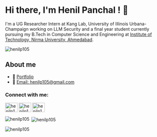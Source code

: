 # Hi there, I'm Henil Panchal ! 👋

I'm a UG Researcher Intern at Kang Lab, University of Illinois Urbana-Champaign working on LLM Security and a final year student currently pursuing my B.Tech in Computer Science and Engineering at [Institute of Technology, Nirma University, Ahmedabad](https://www.nirmauni.ac.in).

<p align="left"> <img src="https://komarev.com/ghpvc/?username=henilp105&label=Profile%20views&color=0e75b6&style=flat" alt="henilp105" /> </p>

## About me
- 💼 [Portfolio](https://henilp105.github.io/)
- 📧 [Email: henilp105@gmail.com](mailto:henilp105@gmail.com) 


<h3 align="left">Connect with me:</h3>
<p align="left">
<a href="https://twitter.com/henilp105" target="blank"><img align="center" src="https://raw.githubusercontent.com/rahuldkjain/github-profile-readme-generator/master/src/images/icons/Social/twitter.svg" alt="henilp105" height="30" width="40" /></a>
<a href="https://linkedin.com/in/henilp105" target="blank"><img align="center" src="https://raw.githubusercontent.com/rahuldkjain/github-profile-readme-generator/master/src/images/icons/Social/linked-in-alt.svg" alt="henilp105" height="30" width="40" /></a>
<a href="https://kaggle.com/henilp105" target="blank"><img align="center" src="https://raw.githubusercontent.com/rahuldkjain/github-profile-readme-generator/master/src/images/icons/Social/kaggle.svg" alt="henilp105" height="30" width="40" /></a>
</p>

<p><img align="left" src="https://github-readme-stats.vercel.app/api/top-langs?username=henilp105&show_icons=true&locale=en&layout=compact" alt="henilp105" /></p>

<p>&nbsp;<img align="center" src="https://github-readme-stats.vercel.app/api?username=henilp105&show_icons=true&locale=en" alt="henilp105" /></p>

<p><img align="center" src="https://github-readme-streak-stats.herokuapp.com/?user=henilp105&" alt="henilp105" /></p>
